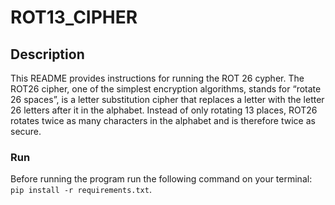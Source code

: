 # ROT13_CIPHER

## Description
This README provides instructions for running the ROT 26 cypher.  The ROT26 cipher, one of the simplest encryption algorithms, stands for “rotate 26 spaces”, is a letter substitution cipher that replaces a letter with the letter 26 letters after it in the alphabet.
Instead of only rotating 13 places, ROT26 rotates twice as many characters in the alphabet and is therefore twice as secure.

### Run 
Before running the program run the following command on your terminal:  `pip install -r requirements.txt`.

